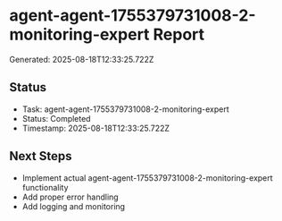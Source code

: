 # agent-agent-1755379731008-2-monitoring-expert Report

Generated: 2025-08-18T12:33:25.722Z

## Status
- Task: agent-agent-1755379731008-2-monitoring-expert
- Status: Completed
- Timestamp: 2025-08-18T12:33:25.722Z

## Next Steps
- Implement actual agent-agent-1755379731008-2-monitoring-expert functionality
- Add proper error handling
- Add logging and monitoring
